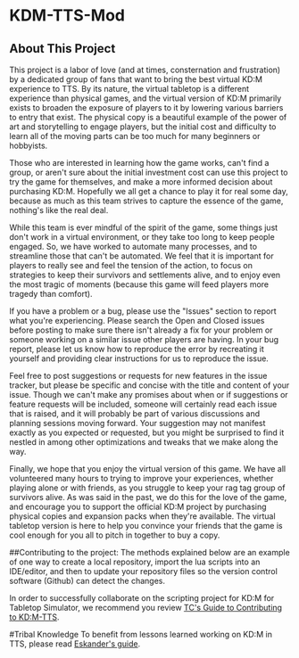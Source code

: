 # KDM-TTS-Mod
## About This Project
This project is a labor of love (and at times, consternation and frustration) by a dedicated group of fans that want to bring the best virtual KD:M experience to TTS. By its nature, the virtual tabletop is a different experience than physical games, and the virtual version of KD:M primarily exists to broaden the exposure of players to it by lowering various barriers to entry that exist. The physical copy is a beautiful example of the power of art and storytelling to engage players, but the initial cost and difficulty to learn all of the moving parts can be too much for many beginners or hobbyists.

Those who are interested in learning how the game works, can't find a group, or aren't sure about the initial investment cost can use this project to try the game for themselves, and make a more informed decision about purchasing KD:M. Hopefully we all get a chance to play it for real some day, because as much as this team strives to capture the essence of the game, nothing's like the real deal.

While this team is ever mindful of the spirit of the game, some things just don't work in a virtual environment, or they take too long to keep people engaged. So, we have worked to automate many processes, and to streamline those that can't be automated. We feel that it is important for players to really see and feel the tension of the action, to focus on strategies to keep their survivors and settlements alive, and to enjoy even the most tragic of moments (because this game will feed players more tragedy than comfort).

If you have a problem or a bug, please use the "Issues" section to report what you're experiencing. Please search the Open and Closed issues before posting to make sure there isn't already a fix for your problem or someone working on a similar issue other players are having. In your bug report, please let us know how to reproduce the error by recreating it yourself and providing clear instructions for us to reproduce the issue.

Feel free to post suggestions or requests for new features in the issue tracker, but please be specific and concise with the title and content of your issue. Though we can't make any promises about when or if suggestions or feature requests will be included, someone will certainly read each issue that is raised, and it will probably be part of various discussions and planning sessions moving forward. Your suggestion may not manifest exactly as you expected or requested, but you might be surprised to find it nestled in among other optimizations and tweaks that we make along the way.

Finally, we hope that you enjoy the virtual version of this game. We have all volunteered many hours to trying to improve your experiences, whether playing alone or with friends, as you struggle to keep your rag tag group of survivors alive. As was said in the past, we do this for the love of the game, and encourage you to support the official KD:M project by purchasing physical copies and expansion packs when they're available. The virtual tabletop version is here to help you convince your friends that the game is cool enough for you all to pitch in together to buy a copy.

##Contributing to the project:
The methods explained below are an example of one way to create a local repository, import the lua scripts into an IDE/editor, and then to update your repository files so the version control software (Github) can detect the changes.

In order to successfully collaborate on the scripting project for KD:M for Tabletop Simulator, we recommend you review [TC's Guide to Contributing to KD:M-TTS](https://github.com/KDM-TTS/KDM-TTS-Mod/wiki/TC's-Guide-to-Contributing-to-KD:M-TTS).

#Tribal Knowledge
To benefit from lessons learned working on KD:M in TTS, please read [Eskander's guide](https://github.com/KDM-TTS/KDM-TTS-Mod/wiki/TTS-interactions-with-KD:M,-Tribal-Knowledge/).
